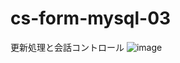 # cs-form-mysql-03
更新処理と会話コントロール
![image](https://user-images.githubusercontent.com/1501327/129143365-7261ad12-f4af-4647-8c2a-acd511040462.png)
